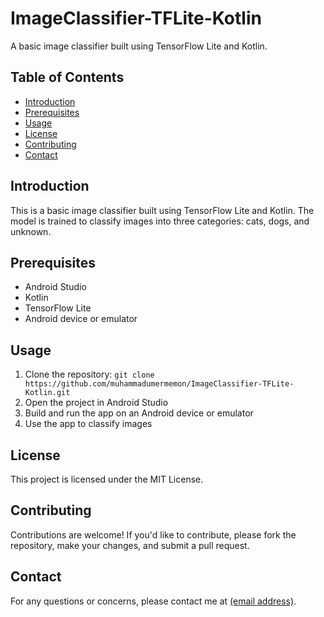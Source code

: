 <h1>ImageClassifier-TFLite-Kotlin</h1>

<p>A basic image classifier built using TensorFlow Lite and Kotlin.</p>

<h2>Table of Contents</h2>

<ul>
<li><a href="#introduction">Introduction</a></li>
<li><a href="#prerequisites">Prerequisites</a></li>
<li><a href="#usage">Usage</a></li>
<li><a href="#license">License</a></li>
<li><a href="#contributing">Contributing</a></li>
<li><a href="#contact">Contact</a></li>
</ul>

<h2 id="introduction">Introduction</h2>

<p>This is a basic image classifier built using TensorFlow Lite and Kotlin. The model is trained to classify images into three categories: cats, dogs, and unknown.</p>

<h2 id="prerequisites">Prerequisites</h2>

<ul>
<li>Android Studio</li>
<li>Kotlin</li>
<li>TensorFlow Lite</li>
<li>Android device or emulator</li>
</ul>

<h2 id="usage">Usage</h2>

<ol>
<li>Clone the repository: <code>git clone https://github.com/muhammadumermemon/ImageClassifier-TFLite-Kotlin.git</code></li>
<li>Open the project in Android Studio</li>
<li>Build and run the app on an Android device or emulator</li>
<li>Use the app to classify images</li>
</ol>

<h2 id="license">License</h2>

<p>This project is licensed under the MIT License.</p>

<h2 id="contributing">Contributing</h2>

<p>Contributions are welcome! If you'd like to contribute, please fork the repository, make your changes, and submit a pull request.</p>

<h2 id="contact">Contact</h2>

<p>For any questions or concerns, please contact me at <a href="mailto:(mumermemon312@gmail.com)">(email address)</a>.</p>
